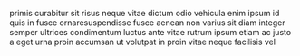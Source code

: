 primis curabitur sit risus neque vitae dictum odio vehicula enim ipsum id quis
in fusce ornaresuspendisse fusce aenean non varius sit diam integer semper
ultrices condimentum luctus ante vitae rutrum ipsum etiam ac justo a eget urna
proin accumsan ut volutpat in proin vitae neque facilisis vel